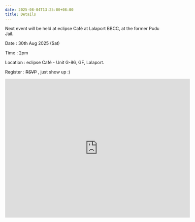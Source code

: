 ```yaml
---
date: 2025-08-04T13:25:00+08:00
title: Details
---
```


Next event will be held at eclipse Café at Lalaport BBCC, at the former Pudu Jail. 

Date      : 30th Aug 2025 (Sat)

Time      : 2pm

Location  : eclipse Café - Unit G-86, GF, Lalaport. 

Register     : ~~RSVP~~ , just show up :)

<iframe src="https://www.google.com/maps/embed?pb=!1m18!1m12!1m3!1d3983.8299557898076!2d101.70776289999999!3d3.1395652999999997!2m3!1f0!2f0!3f0!3m2!1i1024!2i768!4f13.1!3m3!1m2!1s0x31cc37aa9e580737%3A0xb94c6845a4253e43!2seclipse%20cafe%20%26%20meal!5e0!3m2!1sen!2smy!4v1754102995558!5m2!1sen!2smy" width="600" height="450" style="border:0;" allowfullscreen="" loading="lazy" referrerpolicy="no-referrer-when-downgrade"></iframe>
